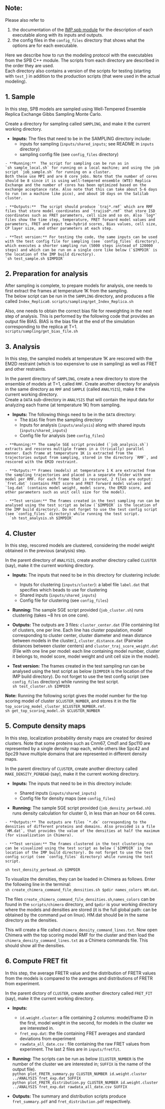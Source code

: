 ## Note: 
Please also refer to  
 1. the documentation of the [IMP.spb module](https://integrativemodeling.org/nightly/doc/ref/namespaceIMP_1_1spb.html) for the description of each executable along with its inputs and outputs.  
 2. the config files in the `config_files` directory that shows what the options are for each executable.

Here we describe how to run the modeling protocol with the executables from the SPB C++ module. The scripts from each directory are described in the order they are used.  
Each directory also contains a version of the scripts for testing (starting with `test_`) in addition to the production scripts (that were used in the actual modeling).

## 1. Sample
In this step, SPB models are sampled using Well-Tempered Ensemble Replica Exchange Gibbs Sampling Monte Carlo. 

Create a directory for sampling called `SAMPLING`, and make it the current
working directory.
   - **Inputs:**  The files that need to be in the SAMPLING directory include:
        - inputs for sampling (`inputs/shared_inputs`; see README in `inputs` directory)  
        - sampling config file (see `config_files` directory)  

    - **Running:**  The script for sampling can be run as in  
    `sh sample_local.sh` for running on a local machine; and using the job script `job_sample.sh` for running on a cluster.  
    Both these use MPI and are 8 core jobs. Note that the number of cores should be 8 since it is using well-tempered ensemble (WTE) Replica Exchange and the number of cores has been optimized based on the exchange acceptance rate. Also note that this can take about 5-6 days to run (on a machine like pico), and about 10 days on the Salilab cluster.

    - **Outputs:**  The script should produce `traj*.rmf` which are RMF files that store model coordinates and `trajisd*.rmf` that store ISD coordinates such as FRET parameters, cell size and so on. Also `log*` files show the time step, temperature, FRET forward model values and parameters, FRET and yeast two-hybrid scores, Bias values, cell size, CP layer size, and other parameters at each step.

    - **Test version:** For testing the code, the same inputs can be used with the test config file for sampling (see `config_files` directory), which executes a shorter sampling run (5000 steps instead of 120000 steps) and which can be run on a single core like below (`$IMPDIR` is the location of the IMP build directory).  
    `sh test_sample.sh $IMPDIR`

## 2. Preparation for analysis
After sampling is complete, to prepare models for analysis, one needs to first extract the frames at temperature 1K from the sampling.   
The below script can be run in the `SAMPLING` directory, and produces a file
called `Index_Replica0`.
`scripts/sampling/get_Index_Replica.sh`

Also, one needs to obtain the correct bias file for reweighting in the next step of analysis. This is performed by the following code that provides an output file BIAS. BIAS is the bias file at the end of the simulation corresponding to the replica at T=1.  
`scripts/sampling/get_bias_file.sh`

## 3. Analysis
In this step, the sampled models at temperature 1K are rescored with the EM2D restraint (which is too expensive to use in sampling) as well as FRET and other restraints. 

In the parent directory of `SAMPLING`, create a new directory to store the ensemble of models at T=1, called `RMF`.
Create another directory for analysis in the same directory as `RMF` and `SAMPLE` (called `ANALYSIS`), make it the current working directory.  
Create a `DATA` sub-directory in `ANALYSIS` that will contain the input data for analyzing each frame (at temperature 1K) from sampling.

   - **Inputs:** The following things need to be in the `DATA` directory:  
      - The `BIAS` file from the sampling directory
      - Inputs for analysis (`inputs/analysis`) along with shared inputs (`inputs/shared_inputs`)
      - Config file for analysis (see `config_files`)
        
    - **Running:** The sample SGE script provided (`job_analysis.sh`) extracts and rescores multiple frames in a (trivially) parallel manner. Each frame at temperature 1K is extracted from the trajectories output from sampling, stored in the directory `RMF`, and rescored with the EM2D restraint. 
    
    - **Outputs:** Frames (models) at temperature 1 K are extracted from the sampling trajectories and placed in a separate folder with one model per RMF. For each frame that is rescored, 2 files are output: `fret.dat` (contains FRET score and FRET forward model values) and `log.dat` (contains model weight, model score, the EM2D score, and other parameters such as unit cell size for the model). 
    
    - **Test version:** The frames created in the test sampling run can be analysed using the test script as below (`$IMPDIR` is the location of the IMP build directory). Do not forget to use the test config script (see `config_files` directory) while running the test script.  
      `sh test_analysis.sh $IMPDIR`
     
## 4. Cluster 
In this step, rescored models are clustered, considering the model weight obtained in the previous (analysis) step.  

In the parent directory of `ANALYSIS`, create another directory called `CLUSTER` (say), make it the current working directory.

   - **Inputs:** The inputs that need to be in this directory for clustering include:  
        - Inputs for clustering (`inputs/cluster`): a label file `label.dat` that specifies which beads to use for clustering  
        - Shared inputs (`inputs/shared_inputs`)  
        - Config file for clustering (see `config_files`)

   - **Running:** The sample SGE script provided (`job_cluster.sh`) runs clustering (takes ~8 hrs on one core).  

   - **Outputs:** The outputs are 3 files: `cluster_center.dat` (File containing list of clusters, one per line. Each line has cluster population, model corresponding to cluster center, cluster diameter and mean distance between models in the cluster.),  `cluster_distance.dat` (Pairwise distances between cluster centers) and `cluster_traj_score_weight.dat` (File with one line per model: each line containing model number, cluster it belongs to, model score, model weight and unit cell size in the model).   

   - **Test version:** The frames created in the test sampling run can be analysed using the test script as below (`$IMPDIR` is the location of the IMP build directory). Do not forget to use the test config script (see `config_files` directory) while running the test script.  
`sh test_cluster.sh $IMPDIR`  

**Note:** Running the following script gives the model number for the top scoring model of cluster `$CLUSTER_NUMBER`, and stores it in the file `top_scoring_model_cluster_$CLUSTER_NUMBER.rmf`.  
`sh get_top_scoring_model.sh $CLUSTER_NUMBER` 

## 5. Compute density maps
In this step, localization probability density maps are created for desired clusters. Note that some proteins such as Cnm67, Cmd1 and Spc110 are represented by a single density map each, while others like Spc42 and Spc29 have multiple domains that are represented in different density maps.

In the parent directory of `CLUSTER`, create another directory called `MAKE_DENSITY_PERBEAD` (say), make it the current working directory.

   - **Inputs:** The inputs that need to be in this directory include:    
        - Shared inputs (`inputs/shared_inputs`)  
        - Config file for density maps (see `config_files`)

   - **Running:** The sample SGE script provided (`job_density_perbead.sh`) runs density calculation for cluster 0, in less than an hour on 64 cores.

    - **Outputs:** The outputs are files `*.dx` corresponding to the densities of different proteins and domains. Also provided is a file `HM.dat`, that provides the value of the densities at half the maximum (for visualization in Chimera). 

    - **Test version:** The frames clustered in the test clustering run can be visualized using the test script as below (`$IMPDIR` is the location of the IMP build directory). Do not forget to use the test config script (see `config_files` directory) while running the test script.  
`sh test_density_perbead.sh $IMPDIR` 

To visualize the densities, they can be loaded in Chimera as follows. Enter the following line in the terminal:   
`sh create_chimera_command_file_densities.sh $pdir names_colors HM.dat`.  

The files `create_chimera_command_file_densities.sh`,`names_colors` can be found in the `scripts/chimera` directory, and `$pdir` is your working directory where the models and densities are stored (it is the full global path: can be obtained by the command `pwd` on linux). HM.dat should be in the same directory as the densities.  

This will create a file called `chimera_density_command_lines.txt`. Now open Chimera with the top scoring model RMF for the cluster and then load the `chimera_density_command_lines.txt` as a Chimera commands file. This should show all the densities.

## 6. Compute FRET fit
In this step, the average FRETR value and the distribution of FRETR values from the models is compared to the averages and distributions of FRETR from experiment.

In the parent dictory of `CLUSTER`, create another directory called `FRET_FIT` (say), make it the current working directory.

   - **Inputs:**
       - `id.weight.cluster`: a file containing 2 columns: model/frame ID in the first, model weight in the second, for models in the cluster we are interested in.
       - `fret_exp.dat`: the file containing FRET averages and standard deviations from experiment
       - `rawdata_all_date.csv` : file containing the raw FRET values from experiment. 
       The last 2 files are in `inputs/fretfit`. 
       
   - **Running:**  The scripts can be run as below (`CLUSTER_NUMBER` is the number of the cluster we are interested in; `SUFFIX` is the name of the output file).  
`python plot_FRETR_summary.py CLUSTER_NUMBER id.weight.cluster ../ANALYSIS fret_exp.dat SUFFIX`  
`python plot_FRETR_distribution.py CLUSTER_NUMBER id.weight.cluster ../ANALYSIS fret_exp.dat rawdata_all_date.csv SUFFIX`

   - **Outputs:** The summary and distribution scripts produce `fret_summary.pdf` and `fret_distribution.pdf` respectively.
